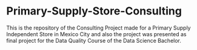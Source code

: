 # Primary-Supply-Store-Consulting
This is the repository of the Consulting Project made for a Primary Supply Independent Store in Mexico City and also the project was presented as final project for the Data Quality Course of the Data Science Bachelor.
